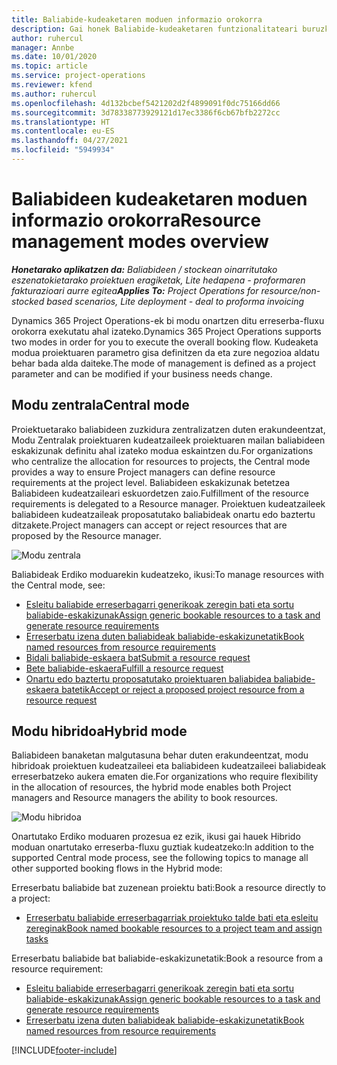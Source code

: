 ```yaml
---
title: Baliabide-kudeaketaren moduen informazio orokorra
description: Gai honek Baliabide-kudeaketaren funtzionalitateari buruzko informazioa ematen du Dynamics 365 Project Operations-en.
author: ruhercul
manager: Annbe
ms.date: 10/01/2020
ms.topic: article
ms.service: project-operations
ms.reviewer: kfend
ms.author: ruhercul
ms.openlocfilehash: 4d132bcbef5421202d2f4899091f0dc75166dd66
ms.sourcegitcommit: 3d78338773929121d17ec3386f6cb67bfb2272cc
ms.translationtype: HT
ms.contentlocale: eu-ES
ms.lasthandoff: 04/27/2021
ms.locfileid: "5949934"
---
```

# <a name="resource-management-modes-overview"></a><span data-ttu-id="c3f30-103">Baliabideen kudeaketaren moduen informazio orokorra</span><span class="sxs-lookup"><span data-stu-id="c3f30-103">Resource management modes overview</span></span>

<span data-ttu-id="c3f30-104">_**Honetarako aplikatzen da:** Baliabideen / stockean oinarritutako eszenatokietarako proiektuen eragiketak, Lite hedapena - proformaren fakturazioari aurre egitea_</span><span class="sxs-lookup"><span data-stu-id="c3f30-104">_**Applies To:** Project Operations for resource/non-stocked based scenarios, Lite deployment - deal to proforma invoicing_</span></span>


<span data-ttu-id="c3f30-105">Dynamics 365 Project Operations-ek bi modu onartzen ditu erreserba-fluxu orokorra exekutatu ahal izateko.</span><span class="sxs-lookup"><span data-stu-id="c3f30-105">Dynamics 365 Project Operations supports two modes in order for you to execute the overall booking flow.</span></span> <span data-ttu-id="c3f30-106">Kudeaketa modua proiektuaren parametro gisa definitzen da eta zure negozioa aldatu behar bada alda daiteke.</span><span class="sxs-lookup"><span data-stu-id="c3f30-106">The mode of management is defined as a project parameter and can be modified if your business needs change.</span></span>    

## <a name="central-mode"></a><span data-ttu-id="c3f30-107">Modu zentrala</span><span class="sxs-lookup"><span data-stu-id="c3f30-107">Central mode</span></span>
<span data-ttu-id="c3f30-108">Proiektuetarako baliabideen zuzkidura zentralizatzen duten erakundeentzat, Modu Zentralak proiektuaren kudeatzaileek proiektuaren mailan baliabideen eskakizunak definitu ahal izateko modua eskaintzen du.</span><span class="sxs-lookup"><span data-stu-id="c3f30-108">For organizations who centralize the allocation for resources to projects, the Central mode provides a way to ensure Project managers can define resource requirements at the project level.</span></span> <span data-ttu-id="c3f30-109">Baliabideen eskakizunak betetzea Baliabideen kudeatzaileari eskuordetzen zaio.</span><span class="sxs-lookup"><span data-stu-id="c3f30-109">Fulfillment of the resource requirements is delegated to a Resource manager.</span></span> <span data-ttu-id="c3f30-110">Proiektuen kudeatzaileek baliabideen kudeatzaileak proposatutako baliabideak onartu edo baztertu ditzakete.</span><span class="sxs-lookup"><span data-stu-id="c3f30-110">Project managers can accept or reject resources that are proposed by the Resource manager.</span></span>

![Modu zentrala](./media/resource-management-central.png)

<span data-ttu-id="c3f30-112">Baliabideak Erdiko moduarekin kudeatzeko, ikusi:</span><span class="sxs-lookup"><span data-stu-id="c3f30-112">To manage resources with the Central mode, see:</span></span>

- [<span data-ttu-id="c3f30-113">Esleitu baliabide erreserbagarri generikoak zeregin bati eta sortu baliabide-eskakizunak</span><span class="sxs-lookup"><span data-stu-id="c3f30-113">Assign generic bookable resources to a task and generate resource requirements</span></span>](/dynamics365/project-service/assign-generic-bookable-resource)
- [<span data-ttu-id="c3f30-114">Erreserbatu izena duten baliabideak baliabide-eskakizunetatik</span><span class="sxs-lookup"><span data-stu-id="c3f30-114">Book named resources from resource requirements</span></span>](/dynamics365/project-service/book-named-resource)
- [<span data-ttu-id="c3f30-115">Bidali baliabide-eskaera bat</span><span class="sxs-lookup"><span data-stu-id="c3f30-115">Submit a resource request</span></span>](/dynamics365/project-service/submit-resource-request)
- [<span data-ttu-id="c3f30-116">Bete baliabide-eskaera</span><span class="sxs-lookup"><span data-stu-id="c3f30-116">Fulfill a resource request</span></span>](/dynamics365/project-service/resource-management-fulfill-requests)
- [<span data-ttu-id="c3f30-117">Onartu edo baztertu proposatutako proiektuaren baliabidea baliabide-eskaera batetik</span><span class="sxs-lookup"><span data-stu-id="c3f30-117">Accept or reject a proposed project resource from a resource request</span></span>](/dynamics365/project-service/accept-reject-proposed-resource)

## <a name="hybrid-mode"></a><span data-ttu-id="c3f30-118">Modu hibridoa</span><span class="sxs-lookup"><span data-stu-id="c3f30-118">Hybrid mode</span></span>
<span data-ttu-id="c3f30-119">Baliabideen banaketan malgutasuna behar duten erakundeentzat, modu hibridoak proiektuen kudeatzaileei eta baliabideen kudeatzaileei baliabideak erreserbatzeko aukera ematen die.</span><span class="sxs-lookup"><span data-stu-id="c3f30-119">For organizations who require flexibility in the allocation of resources, the hybrid mode enables both Project managers and Resource managers the ability to book resources.</span></span>

![Modu hibridoa](./media/resource-management-hybrid.png)

<span data-ttu-id="c3f30-121">Onartutako Erdiko moduaren prozesua ez ezik, ikusi gai hauek Hibrido moduan onartutako erreserba-fluxu guztiak kudeatzeko:</span><span class="sxs-lookup"><span data-stu-id="c3f30-121">In addition to the supported Central mode process, see the following topics to manage all other supported booking flows in the Hybrid mode:</span></span>

<span data-ttu-id="c3f30-122">Erreserbatu baliabide bat zuzenean proiektu bati:</span><span class="sxs-lookup"><span data-stu-id="c3f30-122">Book a resource directly to a project:</span></span>
- [<span data-ttu-id="c3f30-123">Erreserbatu baliabide erreserbagarriak proiektuko talde bati eta esleitu zereginak</span><span class="sxs-lookup"><span data-stu-id="c3f30-123">Book named bookable resources to a project team and assign tasks</span></span>](/dynamics365/project-service/assign-named-bookable-resource)

<span data-ttu-id="c3f30-124">Erreserbatu baliabide bat baliabide-eskakizunetatik:</span><span class="sxs-lookup"><span data-stu-id="c3f30-124">Book a resource from a resource requirement:</span></span>
- [<span data-ttu-id="c3f30-125">Esleitu baliabide erreserbagarri generikoak zeregin bati eta sortu baliabide-eskakizunak</span><span class="sxs-lookup"><span data-stu-id="c3f30-125">Assign generic bookable resources to a task and generate resource requirements</span></span>](/dynamics365/project-service/assign-generic-bookable-resource)
- [<span data-ttu-id="c3f30-126">Erreserbatu izena duten baliabideak baliabide-eskakizunetatik</span><span class="sxs-lookup"><span data-stu-id="c3f30-126">Book named resources from resource requirements</span></span>](/dynamics365/project-service/book-named-resource)


[!INCLUDE[footer-include](../includes/footer-banner.md)]